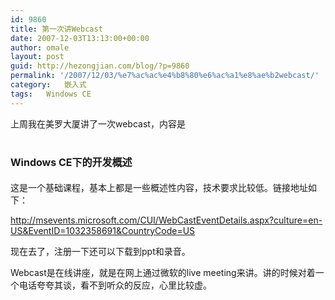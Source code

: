 ```yaml
---
id: 9860
title: 第一次讲Webcast
date: 2007-12-03T13:13:00+00:00
author: omale
layout: post
guid: http://hezongjian.com/blog/?p=9860
permalink: '/2007/12/03/%e7%ac%ac%e4%b8%80%e6%ac%a1%e8%ae%b2webcast/'
category:   嵌入式  
tags:   Windows CE
---
```

上周我在美罗大厦讲了一次webcast，内容是

# <font size="3"><span id="lblEventTitle">Windows CE下的开发概述</span></font>

这是一个基础课程，基本上都是一些概述性内容，技术要求比较低。链接地址如下：

http://msevents.microsoft.com/CUI/WebCastEventDetails.aspx?culture=en-US&EventID=1032358691&CountryCode=US

现在去了，注册一下还可以下载到ppt和录音。

Webcast是在线讲座，就是在网上通过微软的live meeting来讲。讲的时候对着一个电话夸夸其谈，看不到听众的反应，心里比较虚。